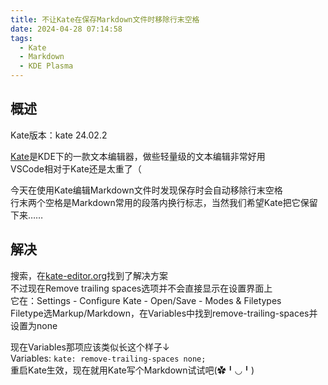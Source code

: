 ```yaml
---
title: 不让Kate在保存Markdown文件时移除行末空格
date: 2024-04-28 07:14:58
tags:
  - Kate
  - Markdown
  - KDE Plasma
---
```


## 概述
Kate版本：kate 24.02.2

[Kate](https://kate-editor.org/zh-cn/)是KDE下的一款文本编辑器，做些轻量级的文本编辑非常好用  
VSCode相对于Kate还是太重了（

今天在使用Kate编辑Markdown文件时发现保存时会自动移除行末空格  
行末两个空格是Markdown常用的段落内换行标志，当然我们希望Kate把它保留下来……

## 解决
搜索，在[kate-editor.org](https://kate-editor.org/2012/10/27/remove-trailing-spaces/)找到了解决方案  
不过现在Remove trailing spaces选项并不会直接显示在设置界面上  
它在：Settings - Configure Kate - Open/Save - Modes & Filetypes  
Filetype选Markup/Markdown，在Variables中找到remove-trailing-spaces并设置为none

现在Variables那项应该类似长这个样子↓  
Variables: `kate: remove-trailing-spaces none;`  
重启Kate生效，现在就用Kate写个Markdown试试吧(✿╹◡╹)
